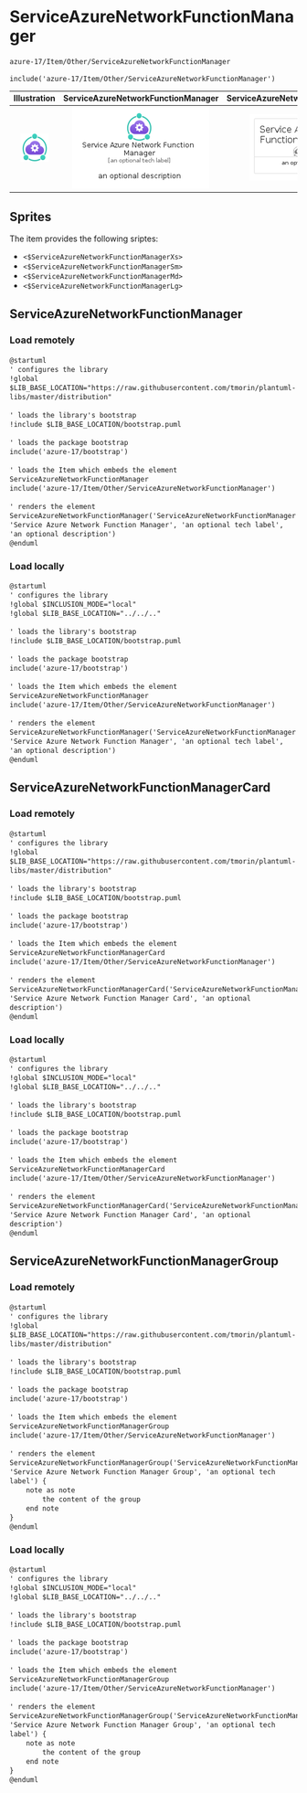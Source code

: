 # ServiceAzureNetworkFunctionManager


```text
azure-17/Item/Other/ServiceAzureNetworkFunctionManager
```

```text
include('azure-17/Item/Other/ServiceAzureNetworkFunctionManager')
```



| Illustration | ServiceAzureNetworkFunctionManager | ServiceAzureNetworkFunctionManagerCard | ServiceAzureNetworkFunctionManagerGroup |
| :---: | :---: | :---: | :---: |
| ![illustration for Illustration](../../../azure-17/Item/Other/ServiceAzureNetworkFunctionManager.png) | ![illustration for ServiceAzureNetworkFunctionManager](../../../azure-17/Item/Other/ServiceAzureNetworkFunctionManager.Local.png) | ![illustration for ServiceAzureNetworkFunctionManagerCard](../../../azure-17/Item/Other/ServiceAzureNetworkFunctionManagerCard.Local.png) | ![illustration for ServiceAzureNetworkFunctionManagerGroup](../../../azure-17/Item/Other/ServiceAzureNetworkFunctionManagerGroup.Local.png) |



## Sprites
The item provides the following sriptes:

- `<$ServiceAzureNetworkFunctionManagerXs>`
- `<$ServiceAzureNetworkFunctionManagerSm>`
- `<$ServiceAzureNetworkFunctionManagerMd>`
- `<$ServiceAzureNetworkFunctionManagerLg>`





## ServiceAzureNetworkFunctionManager

### Load remotely
```plantuml
@startuml
' configures the library
!global $LIB_BASE_LOCATION="https://raw.githubusercontent.com/tmorin/plantuml-libs/master/distribution"

' loads the library's bootstrap
!include $LIB_BASE_LOCATION/bootstrap.puml

' loads the package bootstrap
include('azure-17/bootstrap')

' loads the Item which embeds the element ServiceAzureNetworkFunctionManager
include('azure-17/Item/Other/ServiceAzureNetworkFunctionManager')

' renders the element
ServiceAzureNetworkFunctionManager('ServiceAzureNetworkFunctionManager', 'Service Azure Network Function Manager', 'an optional tech label', 'an optional description')
@enduml
```

### Load locally
```plantuml
@startuml
' configures the library
!global $INCLUSION_MODE="local"
!global $LIB_BASE_LOCATION="../../.."

' loads the library's bootstrap
!include $LIB_BASE_LOCATION/bootstrap.puml

' loads the package bootstrap
include('azure-17/bootstrap')

' loads the Item which embeds the element ServiceAzureNetworkFunctionManager
include('azure-17/Item/Other/ServiceAzureNetworkFunctionManager')

' renders the element
ServiceAzureNetworkFunctionManager('ServiceAzureNetworkFunctionManager', 'Service Azure Network Function Manager', 'an optional tech label', 'an optional description')
@enduml
```

## ServiceAzureNetworkFunctionManagerCard

### Load remotely
```plantuml
@startuml
' configures the library
!global $LIB_BASE_LOCATION="https://raw.githubusercontent.com/tmorin/plantuml-libs/master/distribution"

' loads the library's bootstrap
!include $LIB_BASE_LOCATION/bootstrap.puml

' loads the package bootstrap
include('azure-17/bootstrap')

' loads the Item which embeds the element ServiceAzureNetworkFunctionManagerCard
include('azure-17/Item/Other/ServiceAzureNetworkFunctionManager')

' renders the element
ServiceAzureNetworkFunctionManagerCard('ServiceAzureNetworkFunctionManagerCard', 'Service Azure Network Function Manager Card', 'an optional description')
@enduml
```

### Load locally
```plantuml
@startuml
' configures the library
!global $INCLUSION_MODE="local"
!global $LIB_BASE_LOCATION="../../.."

' loads the library's bootstrap
!include $LIB_BASE_LOCATION/bootstrap.puml

' loads the package bootstrap
include('azure-17/bootstrap')

' loads the Item which embeds the element ServiceAzureNetworkFunctionManagerCard
include('azure-17/Item/Other/ServiceAzureNetworkFunctionManager')

' renders the element
ServiceAzureNetworkFunctionManagerCard('ServiceAzureNetworkFunctionManagerCard', 'Service Azure Network Function Manager Card', 'an optional description')
@enduml
```

## ServiceAzureNetworkFunctionManagerGroup

### Load remotely
```plantuml
@startuml
' configures the library
!global $LIB_BASE_LOCATION="https://raw.githubusercontent.com/tmorin/plantuml-libs/master/distribution"

' loads the library's bootstrap
!include $LIB_BASE_LOCATION/bootstrap.puml

' loads the package bootstrap
include('azure-17/bootstrap')

' loads the Item which embeds the element ServiceAzureNetworkFunctionManagerGroup
include('azure-17/Item/Other/ServiceAzureNetworkFunctionManager')

' renders the element
ServiceAzureNetworkFunctionManagerGroup('ServiceAzureNetworkFunctionManagerGroup', 'Service Azure Network Function Manager Group', 'an optional tech label') {
    note as note
        the content of the group
    end note
}
@enduml
```

### Load locally
```plantuml
@startuml
' configures the library
!global $INCLUSION_MODE="local"
!global $LIB_BASE_LOCATION="../../.."

' loads the library's bootstrap
!include $LIB_BASE_LOCATION/bootstrap.puml

' loads the package bootstrap
include('azure-17/bootstrap')

' loads the Item which embeds the element ServiceAzureNetworkFunctionManagerGroup
include('azure-17/Item/Other/ServiceAzureNetworkFunctionManager')

' renders the element
ServiceAzureNetworkFunctionManagerGroup('ServiceAzureNetworkFunctionManagerGroup', 'Service Azure Network Function Manager Group', 'an optional tech label') {
    note as note
        the content of the group
    end note
}
@enduml
```

